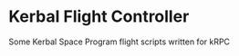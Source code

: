 Kerbal Flight Controller
========================

Some Kerbal Space Program flight scripts written for kRPC

